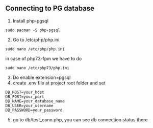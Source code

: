 ## Connecting to PG database
1. Install php-pgsql
```
sudo pacman -S php-pgsql
```

2. Go to /etc/php/php.ini
```
sudo nano /etc/php/php.ini
```
in case of php73-fpm we have to do
```
sudo nano /etc/php73/php.ini
```

3. Do enable extension=pgsql
4. create .env file at project root folder and set
```
DB_HOST=your_host
DB_PORT=your_port
DB_NAME=your_database_name
DB_USER=your_username
DB_PASSWORD=your_password
```
5. go to db/test_conn.php, you can see db connection status there
